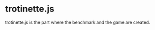 trotinette.js
=============

trotinette.js is the part where the benchmark and the game are created.
